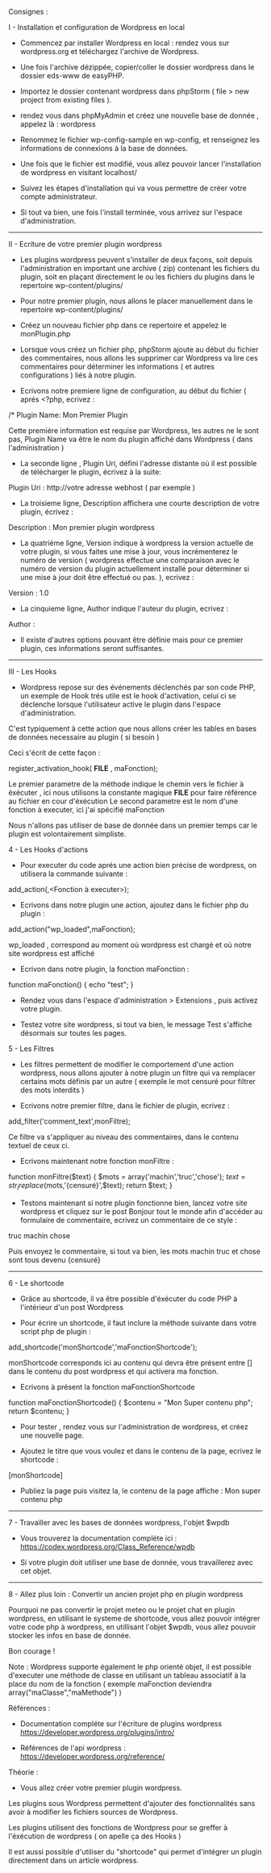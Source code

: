 Consignes :

I - Installation et configuration de Wordpress en local

- Commencez par installer Wordpress en local : rendez vous sur wordpress.org et téléchargez l'archive de Wordpress.

- Une fois l'archive dézippée, copier/coller le dossier wordpress dans le dossier eds-www de easyPHP.

- Importez le dossier contenant wordpress dans phpStorm ( file > new project from existing files ).

- rendez vous dans phpMyAdmin et créez une nouvelle base de donnée , appelez là : wordpress

- Renommez le fichier wp-config-sample en wp-config, et renseignez les informations de connexions à la base de données.

- Une fois que le fichier est modifié, vous allez pouvoir lancer l'installation de wordpress en visitant localhost/<dossier wordpress>

- Suivez les étapes d'installation qui va vous permettre de créer votre compte administrateur.

- Si tout va bien, une fois l'install terminée, vous arrivez sur l'espace d'administration.


_________________________________________________________________________________________________________

II - Ecriture de votre premier plugin wordpress

- Les plugins wordpress peuvent s'installer de deux façons, soit depuis l'administration en important une archive ( zip)
contenant les fichiers du plugin,
soit en plaçant directement le ou les fichiers du plugins dans le repertoire wp-content/plugins/

- Pour notre premier plugin, nous allons le placer manuellement dans le repertoire wp-content/plugins/

- Créez un nouveau fichier php dans ce repertoire et appelez le monPlugin.php

- Lorsque vous créez un fichier php, phpStorm ajoute au début du fichier des commentaires, nous allons les supprimer car
Wordpress va lire ces commentaires pour déterminer les informations ( et autres configurations ) liés à notre plugin.

- Ecrivons notre premiere ligne de configuration, au début du fichier ( aprés <?php, ecrivez :

/*
Plugin Name: Mon Premier Plugin

Cette premiére information est requise par Wordpress, les autres ne le sont pas, Plugin Name va être le nom du plugin
affiché dans Wordpress ( dans l'administration )

- La seconde ligne , Plugin Uri, défini l'adresse distante où il est possible de télécharger le plugin, écrivez à la suite:

Plugin Uri : http://votre adresse webhost ( par exemple )

- La troisieme ligne, Description affichera une courte description de votre plugin, écrivez :

Description : Mon premier plugin wordpress

- La quatriéme ligne, Version indique à wordpress la version actuelle de votre plugin, si vous faites une mise à jour,
vous incrémenterez le numéro de version ( wordpress effectue une comparaison avec le numéro de version du plugin actuellement
installé pour déterminer si une mise à jour doit être effectué ou pas. ), ecrivez :

Version : 1.0

- La cinquieme ligne, Author indique l'auteur du plugin, ecrivez :

Author : <Votre nom>

- Il existe d'autres options pouvant être définie mais pour ce premier plugin, ces informations seront suffisantes.

______________________________________________________________________________________________________________________

III - Les Hooks

- Wordpress repose sur des événements déclenchés par son code PHP, un exemple de Hook trés utile est le hook d'activation,
celui ci se déclenche lorsque l'utilisateur active le plugin dans l'espace d'administration.

C'est typiquement à cette action que nous allons créer les tables en bases de données necessaire au plugin ( si besoin )

Ceci s'écrit de cette façon :

register_activation_hook( __FILE__ , maFonction);

Le premier parametre de la méthode indique le chemin vers le fichier à éxécuter , ici nous utilisons la constante magique
__FILE__ pour faire référence au fichier en cour d'éxécution
Le second parametre est le nom d'une fonction à executer, ici j'ai spécifié maFonction

Nous n'allons pas utiliser de base de donnée dans un premier temps car le plugin est volontairement simpliste.


4 - Les Hooks d'actions

- Pour executer du code aprés une action bien précise de wordpress, on utilisera la commande suivante :

add_action(<Action>,<Fonction à executer>);

- Ecrivons dans notre plugin une action, ajoutez dans le fichier php du plugin :

add_action("wp_loaded",maFonction);

wp_loaded , correspond au moment où wordpress est chargé et où notre site wordpress est affiché

- Ecrivon dans notre plugin, la fonction maFonction :

function maFonction()
{
    echo "test";
}

- Rendez vous dans l'espace d'administration > Extensions , puis activez votre plugin.

- Testez votre site wordpress, si tout va bien, le message Test s'affiche désormais sur toutes les pages.


5 - Les Filtres

- Les filtres permettent de modifier le comportement d'une action wordpress, nous allons ajouter à notre plugin un filtre
qui va remplacer certains mots définis par un autre ( exemple le mot censuré pour filtrer des mots interdits )

- Ecrivons notre premier filtre, dans le fichier de plugin, ecrivez :

add_filter('comment_text',monFiltre);

Ce filtre va s'appliquer au niveau des commentaires, dans le contenu textuel de ceux ci.


- Ecrivons maintenant notre fonction monFiltre :

function monFiltre($text) {
    $mots = array('machin','truc','chose');
    $text=str_ireplace($mots,'{censuré}',$text);
    return $text;
}


- Testons maintenant si notre plugin fonctionne bien, lancez votre site wordpress et cliquez sur le post Bonjour tout le monde
afin d'accéder au formulaire de commentaire, ecrivez un commentaire de ce style :

truc machin chose

Puis envoyez le commentaire, si tout va bien, les mots machin truc et chose sont tous devenu {censuré}


______________________________________________________________________________________________________________________

6 - Le shortcode

- Grâce au shortcode, il va être possible d'éxécuter du code PHP à l'intérieur d'un post Wordpress

- Pour écrire un shortcode, il faut inclure la méthode suivante dans votre script php de plugin :

add_shortcode('monShortcode','maFonctionShortcode');

monShortcode corresponds ici au contenu qui devra être présent entre [] dans le contenu du post wordpress et qui activera ma fonction.


- Ecrivons à présent la fonction maFonctionShortcode

function maFonctionShortcode()
{
$contenu = "Mon Super contenu php";
return $contenu;
}

- Pour tester , rendez vous sur l'administration de wordpress, et créez une nouvelle page.

- Ajoutez le titre que vous voulez et dans le contenu de la page, ecrivez le shortcode :

[monShortcode]

- Publiez la page puis visitez la, le contenu de la page affiche : Mon super contenu php

______________________________________________________________________________________________________________________

7 - Travailler avec les bases de données wordpress, l'objet $wpdb

- Vous trouverez la documentation compléte ici : https://codex.wordpress.org/Class_Reference/wpdb

- Si votre plugin doit utiliser une base de donnée, vous travaillerez avec cet objet.

______________________________________________________________________________________________________________________

8 - Allez plus loin : Convertir un ancien projet php en plugin wordpress

Pourquoi ne pas convertir le projet meteo ou le projet chat en plugin wordpress, en utilisant le systeme de shortcode,
vous allez pouvoir intégrer votre code php à wordpress, en utillisant l'objet $wpdb, vous allez pouvoir stocker les infos
en base de donnée.

Bon courage !


Note : Wordpress supporte également le php orienté objet, il est possible d'executer une méthode de classe en utilisant
un tableau associatif à la place du nom de la fonction ( exemple maFonction deviendra array("maClasse","maMethode") )


Références :

- Documentation compléte sur l'écriture de plugins wordpress
https://developer.wordpress.org/plugins/intro/

- Références de l'api wordpress :
https://developer.wordpress.org/reference/


Théorie :

- Vous allez créer votre premier plugin wordpress.

Les plugins sous Wordpress permettent d'ajouter des fonctionnalités sans avoir à modifier les fichiers sources de Wordpress.

Les plugins utilisent des fonctions de Wordpress pour se greffer à l'éxécution de wordpress ( on apelle ça des Hooks )

Il est aussi possible d'utiliser du "shortcode" qui permet d'intégrer un plugin directement dans un article wordpress.

